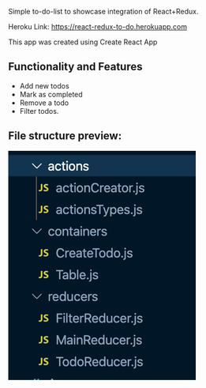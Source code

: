 Simple to-do-list to showcase integration of React+Redux. 

Heroku Link: https://react-redux-to-do.herokuapp.com

This app was created using Create React App

## Functionality and Features
- Add new todos
- Mark as completed 
- Remove a todo
- Filter todos. 

## File structure preview:
![](/screenshots/0.png)